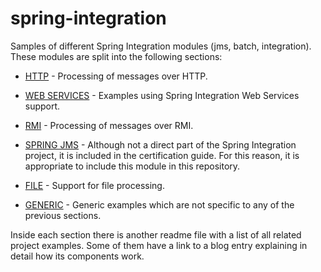# spring-integration
Samples of different Spring Integration modules (jms, batch, integration). These modules are split into the following sections:

* [HTTP] - Processing of messages over HTTP.

* [WEB SERVICES] - Examples using Spring Integration Web Services support.

* [RMI] - Processing of messages over RMI.

* [SPRING JMS] - Although not a direct part of the Spring Integration project, it is included in the certification guide. For this reason, it is appropriate to include this module in this repository.

* [FILE] - Support for file processing.

* [GENERIC] - Generic examples which are not specific to any of the previous sections.

Inside each section there is another readme file with a list of all related project examples. Some of them have a link to a blog entry explaining in detail how its components work.

   [WEB SERVICES]: https://github.com/xpadro/spring-integration/tree/master/webservices
   [SPRING JMS]: https://github.com/xpadro/spring-integration/tree/master/spring-jms
   [HTTP]: https://github.com/xpadro/spring-integration/tree/master/http
   [RMI]: https://github.com/xpadro/spring-integration/tree/master/rmi
   [FILE]: https://github.com/xpadro/spring-integration/tree/master/file
   [GENERIC]: https://github.com/xpadro/spring-integration/tree/master/generic
